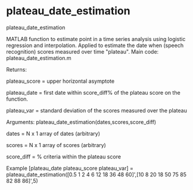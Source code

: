# plateau_date_estimation

plateau_date_estimation

MATLAB function to estimate point in a time series analysis using logistic regression and interpolation. Applied to estimate the date when (speech recognition) scores measured over time "plateau". Main code: plateau_date_estimation.m

Returns:

plateau_score = upper horizontal asymptote 

plateau_date = first date within score_diff% of the plateau score on the function.

plateau_var = standard deviation of the scores measured over the plateau

Arguments:
plateau_date_estimation(dates,scores,score_diff)

dates = N x 1 array of dates (arbitrary)

scores = N x 1 array of scores (arbitrary)

score_diff = % criteria within the plateau score

Example
[plateau_date plateau_score plateau_var] = plateau_date_estimation([0.5 1 2 4 6 12 18 36 48 60]',[10 8 20 18 50 75 85 82 88 86]',5)
